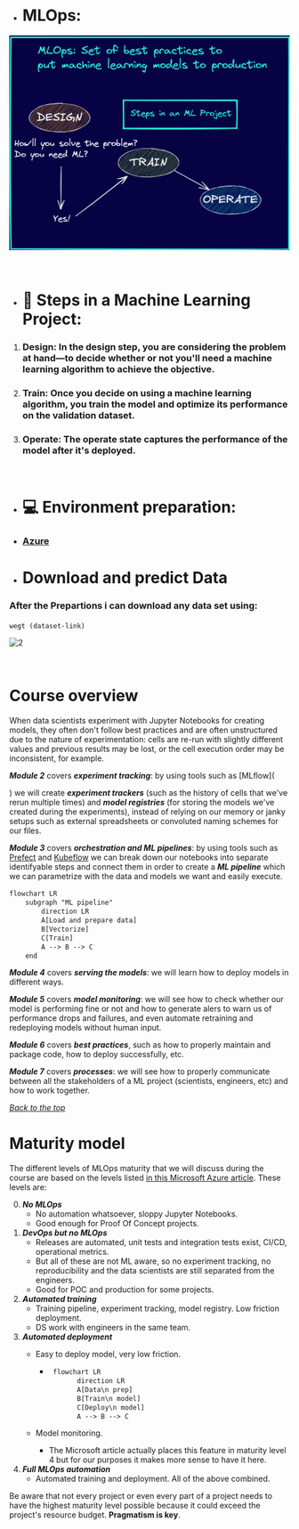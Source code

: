- # **MLOps:** 
![1](images/1.png)

<br/>

-  # 🎯 Steps in a Machine Learning Project:
1. ### **Design:** In the design step, you are considering the problem at hand—to decide whether or not you'll need a machine learning algorithm to achieve the objective.
2. ### **Train**: Once you decide on using a machine learning algorithm, you train the model and optimize its performance on the validation dataset.
3. ### **Operate**: The operate state captures the performance of the model after it's deployed.

<br />

- # 💻 Environment preparation:
- ### [Azure](https://github.com/ahmadSoliman94/mlops/tree/main/1-intro/Azure)

- # Download and predict Data
### After the Prepartions i can download any data set using:
```wegt (dataset-link)```

![2](images/2.png)

<br />

# Course overview



When data scientists experiment with Jupyter Notebooks for creating models, they often don't follow best practices and are often unstructured due to the nature of experimentation: cells are re-run with slightly different values and previous results may be lost, or the cell execution order may be inconsistent, for example.

***Module 2*** covers ***experiment tracking***: by using tools such as [MLflow](
   







   
) we will create ***experiment trackers*** (such as the history of cells that we've rerun multiple times) and ***model registries*** (for storing the models we've created during the experiments), instead of relying on our memory or janky setups such as external spreadsheets or convoluted naming schemes for our files.

***Module 3*** covers ***orchestration and ML pipelines***: by using tools such as [Prefect](https://www.prefect.io/) and [Kubeflow](https://www.kubeflow.org/) we can break down our notebooks into separate identifyable steps and connect them in order to create a ***ML pipeline*** which we can parametrize with the data and models we want and easily execute.

```mermaid
flowchart LR
    subgraph "ML pipeline"
        direction LR
        A[Load and prepare data]
        B[Vectorize]
        C[Train]
        A --> B --> C
    end
```

***Module 4*** covers ***serving the models***: we will learn how to deploy models in different ways.

***Module 5*** covers ***model monitoring***: we will see how to check whether our model is performing fine or not and how to generate alers to warn us of performance drops and failures, and even automate retraining and redeploying models without human input.

***Module 6*** covers ***best practices***, such as how to properly maintain and package code, how to deploy successfully, etc.

***Module 7*** covers ***processes***: we will see how to properly communicate between all the stakeholders of a ML project (scientists, engineers, etc) and how to work together.

_[Back to the top](#)_

# Maturity model


The different levels of MLOps maturity that we will discuss during the course are based on the levels listed [in this Microsoft Azure article](https://docs.microsoft.com/en-us/azure/architecture/example-scenario/mlops/mlops-maturity-model). These levels are:

0. ***No MLOps***
   *  No automation whatsoever, sloppy Jupyter Notebooks.
   *  Good enough for Proof Of Concept projects.
1. ***DevOps but no MLOps***
   * Releases are automated, unit tests and integration tests exist, CI/CD, operational metrics.
   * But all of these are not ML aware, so no experiment tracking, no reproducibility and the data scientists are still separated from the engineers.
   * Good for POC and production for some projects.
2. ***Automated training***
   * Training pipeline, experiment tracking, model registry. Low friction deployment.
   * DS work with engineers in the same team.
3. ***Automated deployment***
   * Easy to deploy model, very low friction.
     * ```mermaid
        flowchart LR
              direction LR
              A[Data\n prep]
              B[Train\n model]
              C[Deploy\n model]
              A --> B --> C
        ```

   * Model monitoring.
     * The Microsoft article actually places this feature in maturity level 4 but for our purposes it makes more sense to have it here.
4. ***Full MLOps automation***
   * Automated training and deployment. All of the above combined.

Be aware that not every project or even every part of a project needs to have the highest maturity level possible because it could exceed the project's resource budget. **Pragmatism is key**.
